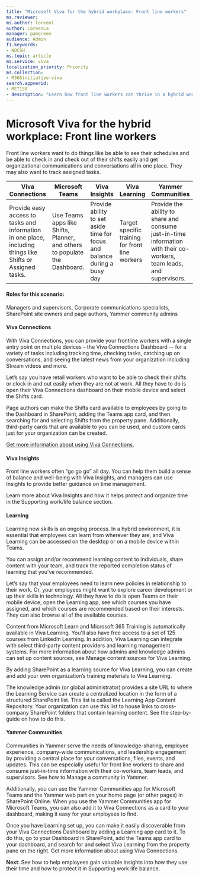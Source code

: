 ```yaml
---
title: "Microsoft Viva for the hybrid workplace: Front line workers"
ms.reviewer: 
ms.author: loreenl
author: LoreenLa
manager: pamgreen
audience: Admin
f1.keywords:
- NOCSH
ms.topic: article
ms.service: viva
localization_priority: Priority
ms.collection:  
- M365initiative-viva
search.appverid:
- MET150
- description: "Learn how front line workers can thrive in a hybrid workplace with Microsoft Viva."
---
```


# Microsoft Viva for the hybrid workplace: Front line workers
Front line workers want to do things like be able to see their schedules and be able to check in and check out of their shifts easily and get organizational communications and conversations all in one place. They may also want to track assigned tasks.

| Viva Connections | Microsoft Teams | Viva Insights | Viva Learning | Yammer Communities |
---|---|---|---|---|
 | Provide easy access to tasks and information in one place, including things like Shifts or Assigned tasks. | Use Teams apps like Shifts, Planner, and others to populate the Dashboard. | Provide ability to set aside time for focus and balance during a busy day | Target specific training for front line workers | Provide the ability to share and consume just-in-time information with their co-workers, team leads, and supervisors.

#### Roles for this scenario:
Managers and supervisors, Corporate communications specialists, SharePoint site owners and page authors, Yammer community admins

#### Viva Connections

With Viva Connections, you can provide your frontline workers with a single entry point on multiple devices – the Viva Connections Dashboard -- for a variety of tasks including tracking time, checking tasks, catching up on conversations, and seeing the latest news from your organization including Stream videos and more. 

Let’s say you have retail workers who want to be able to check their shifts or clock in and out easily when they are not at work. All they have to do is open their Viva Connections dashboard on their mobile device and select the Shifts card. 

Page authors can make the Shifts card available to employees by going to the Dashboard in SharePoint, adding the Teams app card, and then searching for and selecting Shifts from the property pane. Additionally, third-party cards that are available to you can be used, and custom cards just for your organization can be created.

[Get more information about using Viva Connections.]()

#### Viva Insights
Front line workers often “go go go” all day. You can help them build a sense of balance and well-being with Viva Insights, and managers can use Insights to provide better guidance on time management. 

Learn more about Viva Insights and how it helps protect and organize time in the Supporting work/life balance section.

#### Learning
Learning new skills is an ongoing process. In a hybrid environment, it is essential that employees can learn from wherever they are, and Viva Learning can be accessed on the desktop or on a mobile device within Teams. 

You can assign and/or recommend learning content to individuals, share content with your team, and track the reported completion status of learning that you've recommended.

Let’s say that your employees need to learn new policies in relationship to their work. Or, your employees might want to explore career development or up their skills in technology. All they have to do is open Teams on their mobile device, open the Learning app, see which courses you have assigned, and which courses are recommended based on their interests. They can also browse all of the available courses.

Content from Microsoft Learn and Microsoft 365 Training is automatically available in Viva Learning. You'll also have free access to a set of 125 courses from LinkedIn Learning. In addition, Viva Learning can integrate with select third-party content providers and learning management systems. For more information about how admins and knowledge admins can set up content sources, see Manage content sources for Viva Learning.

By adding SharePoint as a learning source for Viva Learning, you can create and add your own organization’s training materials to Viva Learning. 

The knowledge admin (or global administrator) provides a site URL to where the Learning Service can create a centralized location in the form of a structured SharePoint list. This list is called the Learning App Content Repository. Your organization can use this list to house links to cross-company SharePoint folders that contain learning content. See the step-by-guide on how to do this.

#### Yammer Communities
Communities in Yammer serve the needs of knowledge-sharing, employee experience, company-wide communications, and leadership engagement by providing a central place for your conversations, files, events, and updates. This can be especially useful for front line workers to share and consume just-in-time information with their co-workers, team leads, and supervisors. See how to Manage a community in Yammer.

Additionally, you can use the Yammer Communities app for Microsoft Teams and the Yammer web part on your home page (or other pages) in SharePoint Online.
When you use the Yammer Communities app for Microsoft Teams, you can also add it to Viva Connections as a card to your dashboard, making it easy for your employees to find.

Once you have Learning set up, you can make it easily discoverable from your Viva Connections Dashboard by adding a Learning app card to it. To do this, go to your Dashboard in SharePoint, add the Teams app card to your dashboard, and search for and select Viva Learning from the property pane on the right. Get more information about using Viva Connections.

**Next**: See how to help employees gain valuable insights into how they use their time and how to protect it in Supporting work life balance.